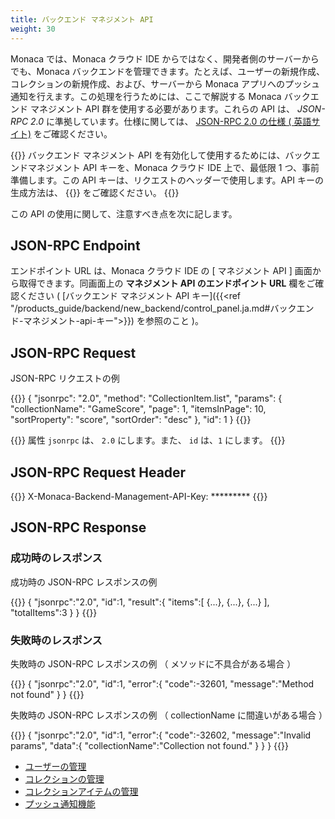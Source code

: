 ```yaml
---
title: バックエンド マネジメント API
weight: 30
---
```


Monaca では、Monaca クラウド IDE
からではなく、開発者側のサーバーからでも、Monaca
バックエンドを管理できます。たとえば、ユーザーの新規作成、コレクションの新規作成、および、サーバーから
Monaca
アプリへのプッシュ通知を行えます。この処理を行うためには、ここで解説する
Monaca バックエンド マネジメント API
群を使用する必要があります。これらの API は、 *JSON-RPC 2.0*
に準拠しています。仕様に関しては、 [JSON-RPC 2.0 の仕様 ( 英語サイト)](http://www.jsonrpc.org/specification) をご確認ください。

{{<note>}}
    バックエンド マネジメント API を有効化して使用するためには、バックエンドマネジメント API キーを、Monaca クラウド IDE 上で、最低限 1 つ、事前準備します。この API キーは、リクエストのヘッダーで使用します。API キーの生成方法は、 {{<link href="/ja/products_guide/backend/control_panel/#バックエンド-マネジメント-api-キー" title="バックエンド マネジメント API キー">}} をご確認ください。
{{</note>}}

この API の使用に関して、注意すべき点を次に記します。

## JSON-RPC Endpoint

エンドポイント URL は、Monaca クラウド IDE の [ マネジメント API ] 画面から取得できます。同画面上の **マネジメント API のエンドポイント URL** 欄をご確認ください ( [バックエンド マネジメント API キー]({{<ref "/products_guide/backend/new_backend/control_panel.ja.md#バックエンド-マネジメント-api-キー">}}) を参照のこと )。

## JSON-RPC Request

JSON-RPC リクエストの例

{{<highlight json>}}
{
   "jsonrpc": "2.0",
   "method": "CollectionItem.list",
   "params": {
     "collectionName": "GameScore",
     "page": 1,
     "itemsInPage": 10,
     "sortProperty": "score",
     "sortOrder": "desc"
   },
     "id": 1
}
{{</highlight>}}

{{<note>}}
    属性 <code>jsonrpc</code> は、 <code>2.0</code> にします。また、 <code>id</code> は、<code>1</code> にします。
{{</note>}}


## JSON-RPC Request Header

{{<highlight javascript>}}
X-Monaca-Backend-Management-API-Key: *********
{{</highlight>}}

## JSON-RPC Response

### 成功時のレスポンス

成功時の JSON-RPC レスポンスの例

{{<highlight json>}}
{
    "jsonrpc":"2.0",
    "id":1,
    "result":{
        "items":[ {...}, {...}, {...} ],
        "totalItems":3
    }
}
{{</highlight>}}

### 失敗時のレスポンス

失敗時の JSON-RPC レスポンスの例 （ メソッドに不具合がある場合 ）

{{<highlight json>}}
{
    "jsonrpc":"2.0",
    "id":1,
    "error":{
        "code":-32601,
        "message":"Method not found"
    }
}
{{</highlight>}}

失敗時の JSON-RPC レスポンスの例 （ collectionName に間違いがある場合 ）

{{<highlight json>}}
{
    "jsonrpc":"2.0",
    "id":1,
    "error":{
        "code":-32602,
        "message":"Invalid params",
        "data":{
            "collectionName":"Collection not found."
        }
    }
}
{{</highlight>}}


- [ユーザーの管理](user)
- [コレクションの管理](collection)
- [コレクションアイテムの管理](collection_item)
- [プッシュ通知機能](push)




